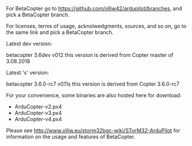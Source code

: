 For BetaCopter go to https://github.com/olliw42/ardupilot/branches, and pick a BetaCopter branch.

For licenses, terms of usage, acknolwedgments, sources, and so on, go to the same link and pick a BetaCopter branch. 

Latest dev version:

betacopter 3.6dev v012
this version is derived from Copter master of 3.08.2018

Latest 's' version:

betacopter 3.6.0-rc7 v011s
this version is derived from Copter 3.6.0-rc7

For your convenience, some binaries are also hosted here for download:
- ArduCopter-v2.px4
- ArduCopter-v3.px4
- ArduCopter-v4.px4

Please see http://www.olliw.eu/storm32bgc-wiki/STorM32-ArduPilot for information on the usage and features of BetaCopter.


